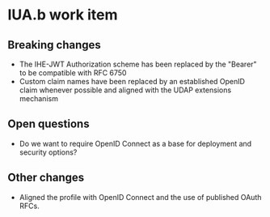 # IUA.b work item

## Breaking changes

 * The IHE-JWT Authorization scheme has been replaced by the "Bearer" to be compatible with RFC 6750  
 * Custom claim names have been replaced by an established OpenID claim whenever possible and aligned with the UDAP extensions mechanism 

## Open questions

 * Do we want to require OpenID Connect as a base for deployment and security options?

## Other changes

 * Aligned the profile with OpenID Connect and the use of published OAuth RFCs.
